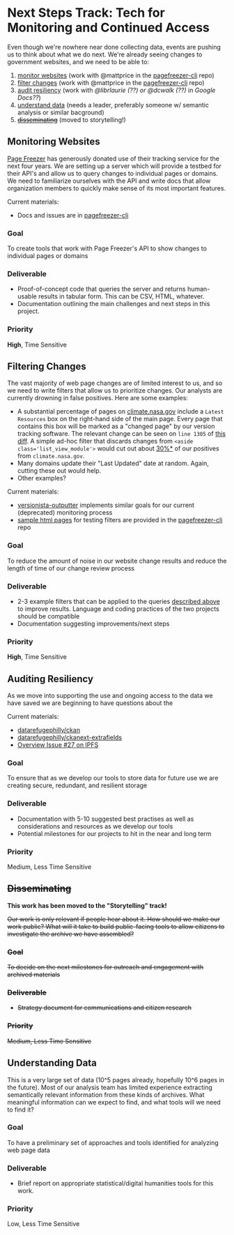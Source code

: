 # Next Steps Track: Tech for Monitoring and Continued Access

Even though we're nowhere near done collecting data, events are pushing us to think about what we do next. We're already seeing changes to government websites, and we need to be able to:

1. [monitor websites](#monitoring-websites) (work with @mattprice in the [pagefreezer-cli](https://github.com/edgi-govdata-archiving/pagefreezer-cli) repo)
1. [filter changes](#filtering-changes) (work with @mattprice in the [pagefreezer-cli](https://github.com/edgi-govdata-archiving/pagefreezer-cli) repo)
1. [audit resiliency](#auditing-resiliency) (work with _@librlaurie (??) or @dcwalk (??)_ in _Google Docs??_)
1. [understand data](#understanding-data) (needs a leader, preferably someone w/ semantic analysis or similar bacground)
1. [~~disseminating~~](#disseminating) (moved to storytelling!)

## Monitoring Websites

[Page Freezer](http://www.pagefreezer.com) has generously donated use of their tracking service for the next four years. We are setting up a server which will provide a testbed for their API's and allow us to query changes to individual pages or domains. We need to familiarize ourselves with the API and write docs that allow organization members to quickly make sense of its most important features.

Current materials:
* Docs and issues are in [pagefreezer-cli](https://github.com/edgi-govdata-archiving/pagefreezer-cli)

### Goal

To create tools that work with Page Freezer's API to show changes to individual pages or domains

### Deliverable

* Proof-of-concept code that queries the server and returns human-usable results in tabular form. This can be CSV, HTML, whatever.
* Documentation outlining the main challenges and next steps in this project.

### Priority
**High**, Time Sensitive


## Filtering Changes

The vast majority of web page changes are of limited interest to us, and so we need to write filters that allow us to prioritize changes. Our analysts are currently drowning in false positives. Here are some examples:

* A substantial percentage of pages on [climate.nasa.gov](http://climate.nasa.gov) include a `Latest Resources` box on the right-hand side of the main page. Every page that contains this box will be marked as a "changed page" by our version tracking software. The relevant change can be seen on `line 1305` of [this diff](https://gist.github.com/va-client/c25c6def28b760f25e3190b1e986d2e3/revisions#diff-8a777b7cd35d6141f393542135beb397R1306). A simple ad-hoc filter that discards changes from `<aside class='list_view_module'>` would cut out about [30%*](# "Made Up Number.") of our positives from `climate.nasa.gov`.
* Many domains update their "Last Updated" date at random. Again, cutting these out would help.
* Other examples?

Current materials:
* [versionista-outputter](https://github.com/edgi-govdata-archiving/versionista-outputter) implements similar goals for our current (deprecated) monitoring process
* [sample html pages](https://github.com/edgi-govdata-archiving/pagefreezer-cli/tree/master/archives) for testing filters are provided in the [pagefreezer-cli](https://github.com/edgi-govdata-archiving/pagefreezer-cli) repo

### Goal

To reduce the amount of noise in our website change results and reduce the length of time of our change review process

### Deliverable

* 2-3 example filters that can be applied to the queries [described above](#monitoring-websites) to improve results. Language and coding practices of the two projects should be compatible
* Documentation suggesting improvements/next steps

### Priority

**High**, Time Sensitive


## Auditing Resiliency

As we move into supporting the use and ongoing access to the data we have saved we are beginning to have questions about the

Current materials:
* [datarefugephilly/ckan](https://github.com/datarefugephilly/ckan)
* [datarefugephilly/ckanext-extrafields](https://github.com/datarefugephilly/ckanext-extrafields)
* [Overview Issue #27 on IPFS](https://github.com/edgi-govdata-archiving/overview/issues/27)

### Goal

To ensure that as we develop our tools to store data for future use we are creating secure, redundant, and resilient storage

### Deliverable

* Documentation with 5-10 suggested best practises as well as considerations and resources as we develop our tools
* Potential milestones for our projects to hit in the near and long term

### Priority

Medium, Less Time Sensitive


## ~~Disseminating~~

**This work has been moved to the "Storytelling" track!**

~~Our work is only relevant if people hear about it. How should we make our work public? What will it take to build public-facing tools to allow citizens to investigate the archive we have assembled?~~

### ~~Goal~~

~~To decide on the next milestones for outreach and engagement with archived materials~~

### ~~Deliverable~~

* ~~Strategy document for communications and citizen research~~

### ~~Priority~~

~~Medium, Less Time Sensitive~~

## Understanding Data

This is a very large set of data (10^5 pages already, hopefully 10^6 pages in the future). Most of our analysis team has limited experience extracting semantically relevant information from these kinds of archives. What meaningful information can we expect to find, and what tools will we need to find it?

### Goal

To have a preliminary set of approaches and tools identified for analyzing web page data

### Deliverable

* Brief report on appropriate statistical/digital humanities tools for this work.

### Priority

Low, Less Time Sensitive
